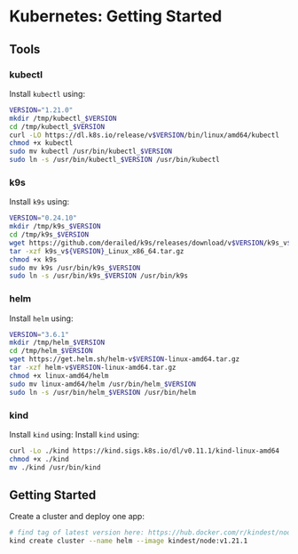 # Kubernetes: Getting Started

## Tools
### kubectl
Install `kubectl` using:
```bash
VERSION="1.21.0"
mkdir /tmp/kubectl_$VERSION 
cd /tmp/kubectl_$VERSION
curl -LO https://dl.k8s.io/release/v$VERSION/bin/linux/amd64/kubectl
chmod +x kubectl
sudo mv kubectl /usr/bin/kubectl_$VERSION
sudo ln -s /usr/bin/kubectl_$VERSION /usr/bin/kubectl
```

### k9s
Install `k9s` using:
```bash
VERSION="0.24.10"
mkdir /tmp/k9s_$VERSION
cd /tmp/k9s_$VERSION
wget https://github.com/derailed/k9s/releases/download/v$VERSION/k9s_v${VERSION}_Linux_x86_64.tar.gz
tar -xzf k9s_v${VERSION}_Linux_x86_64.tar.gz
chmod +x k9s
sudo mv k9s /usr/bin/k9s_$VERSION
sudo ln -s /usr/bin/k9s_$VERSION /usr/bin/k9s
```

### helm
Install `helm` using:
```bash
VERSION="3.6.1"
mkdir /tmp/helm_$VERSION
cd /tmp/helm_$VERSION
wget https://get.helm.sh/helm-v$VERSION-linux-amd64.tar.gz
tar -xzf helm-v$VERSION-linux-amd64.tar.gz
chmod +x linux-amd64/helm
sudo mv linux-amd64/helm /usr/bin/helm_$VERSION
sudo ln -s /usr/bin/helm_$VERSION /usr/bin/helm
```

### kind
Install `kind` using:
Install `kind` using:  
```bash
curl -Lo ./kind https://kind.sigs.k8s.io/dl/v0.11.1/kind-linux-amd64
chmod +x ./kind
mv ./kind /usr/bin/kind
```

## Getting Started
Create a cluster and deploy one app:  
```bash
# find tag of latest version here: https://hub.docker.com/r/kindest/node/tags?page=1&ordering=last_updated
kind create cluster --name helm --image kindest/node:v1.21.1
```
